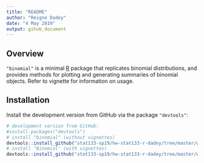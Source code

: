 ```yaml
---
title: "README"
author: "Reigne Dadey"
date: "4 May 2019"
output: gihub_document
---
```

## Overview

`"binomial"` is a minimal [R](http://www.r-project.org/) package 
that replicates binomial distributions, and provides methods for plotting and generating summaries of binomial objects.  Refer to vignette for information on usage.


## Installation

Install the development version from GitHub via the package `"devtools"`:

```r
# development version from GitHub:
#install.packages("devtools") 
# install "binomial" (without vignettes)
devtools::install_github("stat133-sp19/hw-stat133-r-dadey/tree/master/workout3/Binomial")
# install "Binomial" (with vignettes)
devtools::install_github("stat133-sp19/hw-stat133-r-dadey/tree/master/workout3/Binomial", build_vignettes = TRUE)
```
